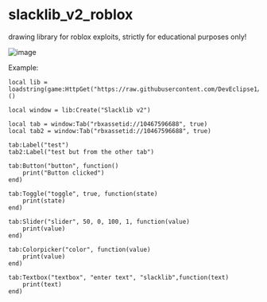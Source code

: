 # slacklib_v2_roblox
drawing library for roblox exploits, strictly for educational purposes only!

![image](https://github.com/user-attachments/assets/317b3e8b-a8f1-4d65-bbb5-0f370ed86aa5)

Example:
```
local lib = loadstring(game:HttpGet("https://raw.githubusercontent.com/DevEclipse1/slacklib_v2_roblox/main/source.lua"))()

local window = lib:Create("Slacklib v2")

local tab = window:Tab("rbxassetid://10467596688", true)
local tab2 = window:Tab("rbxassetid://10467596688", true)

tab:Label("test")
tab2:Label("test but from the other tab")

tab:Button("button", function()
	print("Button clicked")
end)

tab:Toggle("toggle", true, function(state)
	print(state)
end)

tab:Slider("slider", 50, 0, 100, 1, function(value)
	print(value)
end)

tab:Colorpicker("color", function(value)
	print(value)
end)

tab:Textbox("textbox", "enter text", "slacklib",function(text)
	print(text)
end)
```
